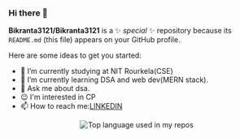 ### Hi there 👋


**Bikranta3121/Bikranta3121** is a ✨ _special_ ✨ repository because its `README.md` (this file) appears on your GitHub profile.

Here are some ideas to get you started:

- 🔭 I’m currently studying at NIT Rourkela(CSE) 
- 🌱 I’m currently learning DSA and web dev(MERN stack).
- 💬 Ask me about dsa.
- 😉 I'm interested in CP
- 📫 How to reach me:<a href="https://www.linkedin.com/in/bikranta-kumar-behera/" target="_blank">LINKEDIN</a>

 <div align="center">
  <img width="" src="https://github-readme-stats.vercel.app/api?username=Bikranta3121&show_icons=true&theme=merko&hide_title=1&card_width=300" alt="Top language used in my repos" />
<!-----[![Bikranta's GitHub stats](https://github-readme-stats.vercel.app/api?username=Bikranta3121&show_icons=true&theme=merko)](https://github.com/anuraghazra/github-readme-stats)---->
</div>
